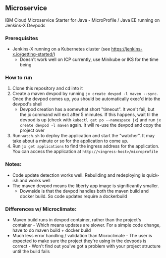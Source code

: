 ## Microservice
IBM Cloud Microservice Starter for Java - MicroProfile / Java EE running on Jenkins-X Devpods

### Prerequisites
- Jenkins-X running on a Kubernetes cluster (see https://jenkins-x.io/getting-started/)
   - Doesn't work well on ICP currently, use Minikube or IKS for the time being
   
### How to run
1) Clone this repository and cd into it
2) Create a maven devpod by running `jx create devpod -l maven --sync`. Once the devpod comes up, you should be automatically exec'd into the devpod's shell
   - Devpod creation has a somewhat short "timeout". It won't fail, but the jx command will exit after 5 mimutes. If this happens, wait til the devpod is up (check with `kubectl get po --namespace jx`) and run `jx create devpod -l maven` again. It will re-use the devpod and copy the project over
3) Run `watch.sh` to deploy the application and start the "watcher". It may take about a minute or so for the application to come up.
4) Run `jx get applications` to find the ingress address for the application. You can access the application at `http://<ingress-host>/microprofile`

### Notes:
- Code update detection works well. Rebuilding and redeploying is quick-ish and works well
- The maven devpod means the liberty app image is significantly smaller.
   - Downside is that the devpod handles both the maven build and docker build. So code updates require a dockerbuild

### Differences w/ Microclimate:
- Maven build runs in devpod container, rather than the project's container
		- Which means updates are slower. For a simple code change, have to do maven build + docker build
- Much less error handling / validation than Microclimate
		- The user is expected to make sure the project they're using in the devpods is correct
		- Won't find out you've got a problem with your project structure until the build fails
